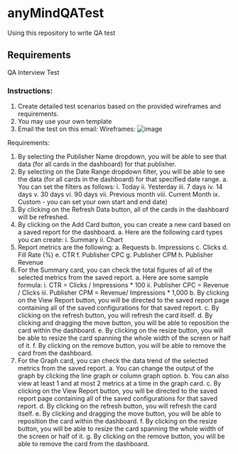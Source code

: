 # anyMindQATest
Using this repository to write QA test 
## Requirements
QA Interview Test
### Instructions:
  1. Create detailed test scenarios based on the provided wireframes and requirements.
  2. You may use your own template
  3. Email the test on this email:
Wireframes:
![image](https://user-images.githubusercontent.com/57451862/214206312-1e54dfc7-d836-4493-8901-077dbd11055c.png)

Requirements:
  1. By selecting the Publisher Name dropdown, you will be able to see that data (for all
      cards in the dashboard) for that publisher.
  2. By selecting on the Date Range dropdown filter, you will be able to see the data (for all
      cards in the dashboard) for that specified date range.
          a. You can set the filters as follows:
              i. Today
ii. Yesterday
iii. 7 days
iv. 14 days
v. 30 days
vi. 90 days
vii. Previous month
viii. Current Month
ix. Custom - you can set your own start and end date)
3. By clicking on the Refresh Data button, all of the cards in the dashboard will be
refreshed.
4. By clicking on the Add Card button, you can create a new card based on a saved report
for the dashboard.
a. Here are the following card types you can create:
i. Summary
ii. Chart
5. Report metrics are the following:
a. Requests
b. Impressions
c. Clicks
d. Fill Rate (%)
e. CTR
f. Publisher CPC
g. Publisher CPM
h. Publisher Revenue
6. For the Summary card, you can check the total figures of all of the selected metrics from
the saved report.
a. Here are some sample formula:
i. CTR = Clicks / Impressions * 100
ii. Publisher CPC = Revenue / Clicks
iii. Publisher CPM = Revenue/ Impressions * 1,000
b. By clicking on the View Report button, you will be directed to the saved report
page containing all of the saved configurations for that saved report.
c. By clicking on the refresh button, you will refresh the card itself.
d. By clicking and dragging the move button, you will be able to reposition the card
within the dashboard.
e. By clicking on the resize button, you will be able to resize the card spanning the
whole width of the screen or half of it.
f. By clicking on the remove button, you will be able to remove the card from the
dashboard.
7. For the Graph card, you can check the data trend of the selected metrics from the saved
report.
a. You can change the output of the graph by clicking the line graph or column
graph option.
b. You can also view at least 1 and at most 2 metrics at a time in the graph card.
c. By clicking on the View Report button, you will be directed to the saved report
page containing all of the saved configurations for that saved report.
d. By clicking on the refresh button, you will refresh the card itself.
e. By clicking and dragging the move button, you will be able to reposition the card
within the dashboard.
f. By clicking on the resize button, you will be able to resize the card spanning the
whole width of the screen or half of it.
g. By clicking on the remove button, you will be able to remove the card from the
dashboard.

